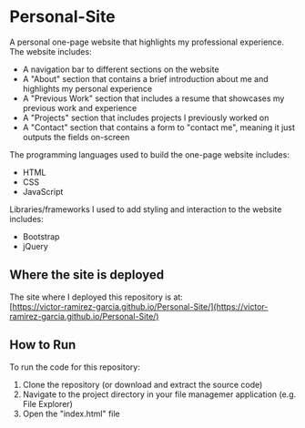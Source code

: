 # Personal-Site

A personal one-page website that highlights my professional experience. The website includes:

- A navigation bar to different sections on the website
- A "About" section that contains a brief introduction about me and highlights my personal experience
- A "Previous Work" section that includes a resume that showcases my previous work and experience
- A "Projects" section that includes projects I previously worked on
- A "Contact" section that contains a form to "contact me", meaning it just outputs the fields on-screen

The programming languages used to build the one-page website includes:

- HTML
- CSS
- JavaScript

Libraries/frameworks I used to add styling and interaction to the website includes:

- Bootstrap
- jQuery

## Where the site is deployed

The site where I deployed this repository is at: <br>
[https://victor-ramirez-garcia.github.io/Personal-Site/](https://victor-ramirez-garcia.github.io/Personal-Site/)

## How to Run

To run the code for this repository:

1. Clone the repository (or download and extract the source code)
2. Navigate to the project directory in your file managemer application (e.g. File Explorer)
3. Open the "index.html" file
